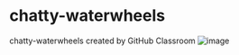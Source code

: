 # chatty-waterwheels
chatty-waterwheels created by GitHub Classroom
 ![image](C:\Users\dylan\workspace\projects\group\chatty-waterwheels\src\javascripts\screenshots\chatty.png)
